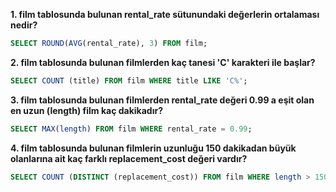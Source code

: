 
**1. film tablosunda bulunan rental_rate sütunundaki değerlerin ortalaması nedir?**

```sql
SELECT ROUND(AVG(rental_rate), 3) FROM film;
```

**2. film tablosunda bulunan filmlerden kaç tanesi 'C' karakteri ile başlar?**

```sql
SELECT COUNT (title) FROM film WHERE title LIKE 'C%';
```

**3. film tablosunda bulunan filmlerden rental_rate değeri 0.99 a eşit olan en uzun (length) film kaç dakikadır?**

```sql
SELECT MAX(length) FROM film WHERE rental_rate = 0.99;
```

**4. film tablosunda bulunan filmlerin uzunluğu 150 dakikadan büyük olanlarına ait kaç farklı replacement_cost değeri vardır?**

```sql
SELECT COUNT (DISTINCT (replacement_cost)) FROM film WHERE length > 150;
```
